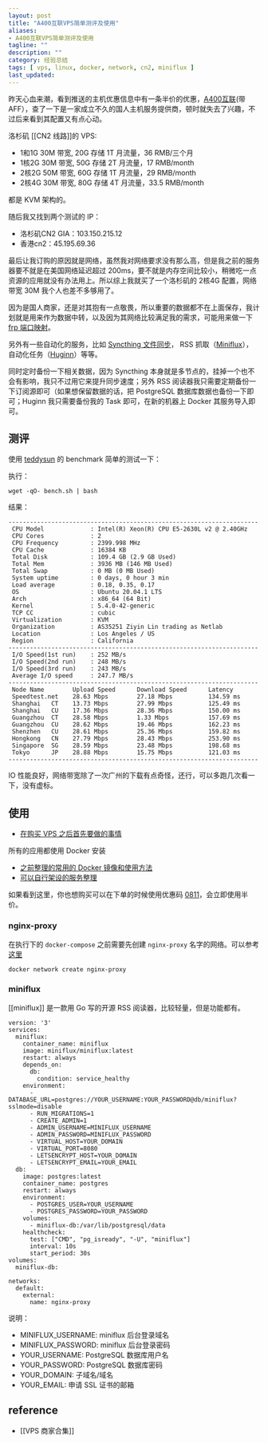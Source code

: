 ```yaml
---
layout: post
title: "A400互联VPS简单测评及使用"
aliases: 
- A400互联VPS简单测评及使用
tagline: ""
description: ""
category: 经验总结
tags: [ vps, linux, docker, network, cn2, miniflux ]
last_updated:
---
```


昨天心血来潮，看到推送的主机优惠信息中有一条半价的优惠，[A400互联](https://portal.a400.net/aff/JTNBOUMX)(带AFF），查了一下是一家成立不久的国人主机服务提供商，顿时就失去了兴趣，不过后来看到其配置又有点心动。

洛杉矶 [[CN2 线路]]的 VPS:

- 1和1G 30M 带宽, 20G 存储 1T 月流量，36 RMB/三个月
- 1核2G 30M 带宽, 50G 存储 2T 月流量，17 RMB/month
- 2核2G 50M 带宽, 60G 存储 1T 月流量，29 RMB/month
- 2核4G 30M 带宽, 80G 存储 4T 月流量，33.5 RMB/month

都是 KVM 架构的。

随后我又找到两个测试的 IP：

- 洛杉矶CN2 GIA：103.150.215.12
- 香港cn2：45.195.69.36

最后让我订购的原因就是网络，虽然我对网络要求没有那么高，但是我之前的服务器要不就是在美国网络延迟超过 200ms，要不就是内存空间比较小，稍微吃一点资源的应用就没有办法用上。所以综上我就买了一个洛杉矶的 2核4G 配置，网络带宽 30M 我个人也差不多够用了。

因为是国人商家，还是对其抱有一点敬畏，所以重要的数据都不在上面保存，我计划就是用来作为数据中转，以及因为其网络比较满足我的需求，可能用来做一下 [frp 端口映射](/post/2017/11/frp-config.html)。

另外有一些自动化的服务，比如 [Syncthing 文件同步](/post/2019/10/syncthing.html)， RSS 抓取（[Miniflux](/post/2020/02/self-hosted-rss-reader.html)），自动化任务（[Huginn](/post/2019/01/huginn.html)）等等。

同时定时备份一下相关数据，因为 Syncthing 本身就是多节点的，挂掉一个也不会有影响，我只不过用它来提升同步速度；另外 RSS 阅读器我只需要定期备份一下订阅源即可（如果想保留数据的话，把 PostgreSQL 数据库数据也备份一下即可；Huginn 我只需要备份我的 Task 即可，在新的机器上 Docker 其服务导入即可。

## 测评
使用 [teddysun](https://github.com/teddysun/across/blob/master/bench.sh) 的 benchmark 简单的测试一下：

执行：

    wget -qO- bench.sh | bash

结果：

```
----------------------------------------------------------------------
 CPU Model             : Intel(R) Xeon(R) CPU E5-2630L v2 @ 2.40GHz
 CPU Cores             : 2
 CPU Frequency         : 2399.998 MHz
 CPU Cache             : 16384 KB
 Total Disk            : 109.4 GB (2.9 GB Used)
 Total Mem             : 3936 MB (146 MB Used)
 Total Swap            : 0 MB (0 MB Used)
 System uptime         : 0 days, 0 hour 3 min
 Load average          : 0.18, 0.35, 0.17
 OS                    : Ubuntu 20.04.1 LTS
 Arch                  : x86_64 (64 Bit)
 Kernel                : 5.4.0-42-generic
 TCP CC                : cubic
 Virtualization        : KVM
 Organization          : AS35251 Ziyin Lin trading as Netlab
 Location              : Los Angeles / US
 Region                : California
----------------------------------------------------------------------
 I/O Speed(1st run)    : 252 MB/s
 I/O Speed(2nd run)    : 248 MB/s
 I/O Speed(3rd run)    : 243 MB/s
 Average I/O speed     : 247.7 MB/s
----------------------------------------------------------------------
 Node Name        Upload Speed      Download Speed      Latency
 Speedtest.net    28.63 Mbps        27.18 Mbps          134.59 ms
 Shanghai   CT    13.73 Mbps        27.99 Mbps          125.49 ms
 Shanghai   CU    17.36 Mbps        28.36 Mbps          150.00 ms
 Guangzhou  CT    28.58 Mbps        1.33 Mbps           157.69 ms
 Guangzhou  CU    28.62 Mbps        19.46 Mbps          162.23 ms
 Shenzhen   CU    28.61 Mbps        25.36 Mbps          159.82 ms
 Hongkong   CN    27.79 Mbps        28.43 Mbps          253.90 ms
 Singapore  SG    28.59 Mbps        23.48 Mbps          198.68 ms
 Tokyo      JP    28.88 Mbps        15.75 Mbps          121.03 ms
----------------------------------------------------------------------
```

IO 性能良好，网络带宽除了一次广州的下载有点奇怪，还行，可以多跑几次看一下，没有虚标。


## 使用

- [在购买 VPS 之后首先要做的事情](/post/2015/12/things-to-do-after-buying-vps.html)

所有的应用都使用 Docker 安装

- [之前整理的常用的 Docker 镜像和使用方法](https://github.com/einverne/dockerfile)
- [可以自行架设的服务整理](/post/2020/02/self-hosted-services-collection.html)

如果看到这里，你也想购买可以在下单的时候使用优惠码 [0811](https://portal.a400.net/aff/JTNBOUMX)，会立即使用半价。

### nginx-proxy
在执行下的 `docker-compose` 之前需要先创建 `nginx-proxy` 名字的网络。可以参考[这里](https://github.com/einverne/dockerfile/tree/master/nginx-proxy)

    docker network create nginx-proxy

### miniflux
[[miniflux]] 是一款用 Go 写的开源 RSS 阅读器，比较轻量，但是功能都有。

```
version: '3'
services:
  miniflux:
    container_name: miniflux
    image: miniflux/miniflux:latest
    restart: always
    depends_on:
      db:
        condition: service_healthy
    environment:
      - DATABASE_URL=postgres://YOUR_USERNAME:YOUR_PASSWORD@db/miniflux?sslmode=disable
      - RUN_MIGRATIONS=1
      - CREATE_ADMIN=1
      - ADMIN_USERNAME=MINIFLUX_USERNAME
      - ADMIN_PASSWORD=MINIFLUX_PASSWORD
      - VIRTUAL_HOST=YOUR_DOMAIN
      - VIRTUAL_PORT=8080
      - LETSENCRYPT_HOST=YOUR_DOMAIN
      - LETSENCRYPT_EMAIL=YOUR_EMAIL
  db:
    image: postgres:latest
    container_name: postgres
    restart: always
    environment:
      - POSTGRES_USER=YOUR_USERNAME
      - POSTGRES_PASSWORD=YOUR_PASSWORD
    volumes:
      - miniflux-db:/var/lib/postgresql/data
    healthcheck:
      test: ["CMD", "pg_isready", "-U", "miniflux"]
      interval: 10s
      start_period: 30s
volumes:
  miniflux-db:

networks:
  default:
    external:
      name: nginx-proxy
```

说明：

- MINIFLUX_USERNAME: miniflux 后台登录域名
- MINIFLUX_PASSWORD: miniflux 后台登录密码
- YOUR_USERNAME: PostgreSQL 数据库用户名
- YOUR_PASSWORD: PostgreSQL 数据库密码
- YOUR_DOMAIN: 子域名/域名
- YOUR_EMAIL: 申请 SSL 证书的邮箱



## reference

- [[VPS 商家合集]]
